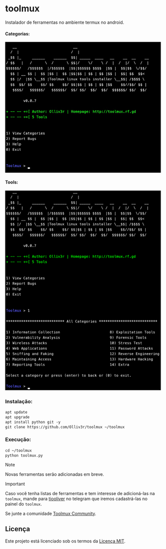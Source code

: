 # toolmux
Instalador de ferramentas no ambiente termux no android.

#### Categorias:
![Captura](https://github.com/Olliv3r/toolmux/blob/main/media/captura.png)

#### Tools:
![Captura dois](https://github.com/Olliv3r/toolmux/blob/main/media/captura_dois.png)

### Instalação:
```
apt update
apt upgrade
apt install python git -y
git clone https://github.com/Olliv3r/toolmux ~/toolmux
```

### Execução:
```
cd ~/toolmux
python toolmux.py
```

> [!NOTE]
> Novas ferramentas serão adicionadas em breve.

> [!IMPORTANT]
> Caso você tenha listas de ferramentas e tem interesse de adicioná-las na `toolmux`, mande para [tiooliver](https://t.me/tiooliver_sh) no telegram que iremos cadastrá-las no painel do `toolmux`.


Se junte a comunidade [Toolmux Community](https://toolmuxapp.pythonanywhere.com).

## Licença

Este projeto está licenciado sob os termos da [Licença MIT](LICENSE).
